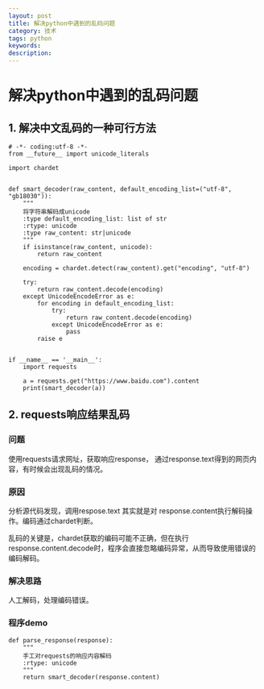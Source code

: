 ```yaml
---
layout: post
title: 解决python中遇到的乱码问题
category: 技术
tags: python
keywords: 
description: 
---
```


# 解决python中遇到的乱码问题

## 1. 解决中文乱码的一种可行方法

```
# -*- coding:utf-8 -*-
from __future__ import unicode_literals

import chardet


def smart_decoder(raw_content, default_encoding_list=("utf-8", "gb18030")):
    """
    将字符串解码成unicode
    :type default_encoding_list: list of str
    :rtype: unicode
    :type raw_content: str|unicode
    """
    if isinstance(raw_content, unicode):
        return raw_content

    encoding = chardet.detect(raw_content).get("encoding", "utf-8")

    try:
        return raw_content.decode(encoding)
    except UnicodeEncodeError as e:
        for encoding in default_encoding_list:
            try:
                return raw_content.decode(encoding)
            except UnicodeEncodeError as e:
                pass
        raise e


if __name__ == '__main__':
    import requests

    a = requests.get("https://www.baidu.com").content
    print(smart_decoder(a))

```

## 2. requests响应结果乱码

### 问题

使用requests请求网址，获取响应response， 通过response.text得到的网页内容，有时候会出现乱码的情况。

### 原因
分析源代码发现，调用respose.text 其实就是对 response.content执行解码操作。编码通过chardet判断。

乱码的关键是，chardet获取的编码可能不正确，但在执行response.content.decode时，程序会直接忽略编码异常，从而导致使用错误的编码解码。

### 解决思路

人工解码，处理编码错误。

### 程序demo

```
def parse_response(response):
    """
    手工对requests的响应内容解码
    :rtype: unicode
    """
    return smart_decoder(response.content)

```

